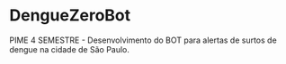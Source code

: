 # DengueZeroBot
PIME 4 SEMESTRE - Desenvolvimento do BOT para alertas de surtos de dengue na cidade de São Paulo.


